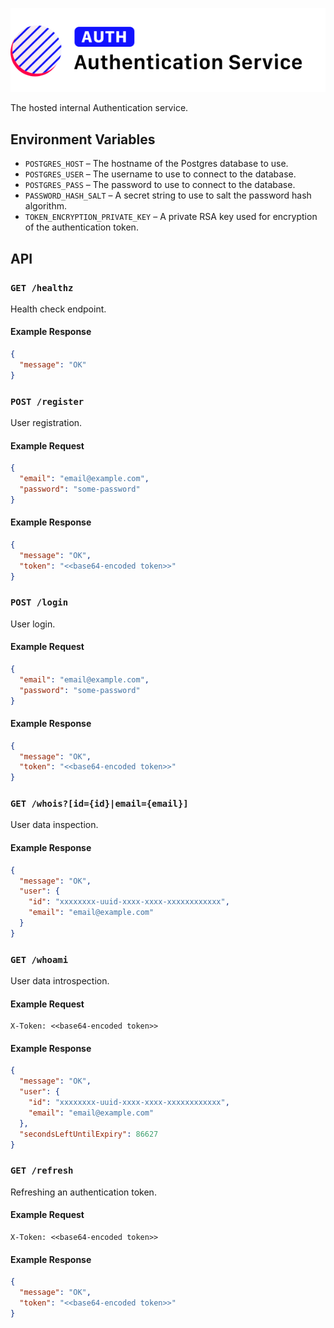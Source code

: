 ![Loa Authentication Service](./repo-header.svg)

The hosted internal Authentication service.

## Environment Variables

- `POSTGRES_HOST` – The hostname of the Postgres database to use.
- `POSTGRES_USER` – The username to use to connect to the database.
- `POSTGRES_PASS` – The password to use to connect to the database.
- `PASSWORD_HASH_SALT` – A secret string to use to salt the password hash algorithm.
- `TOKEN_ENCRYPTION_PRIVATE_KEY` – A private RSA key used for encryption of the authentication token.

## API

### `GET /healthz`

Health check endpoint.

#### Example Response

```json
{
  "message": "OK"
}
```

### `POST /register`

User registration.

#### Example Request

```json
{
  "email": "email@example.com",
  "password": "some-password"
}
```

#### Example Response

```json
{
  "message": "OK",
  "token": "<<base64-encoded token>>"
}
```

### `POST /login`

User login.

#### Example Request

```json
{
  "email": "email@example.com",
  "password": "some-password"
}
```

#### Example Response

```json
{
  "message": "OK",
  "token": "<<base64-encoded token>>"
}
```

### `GET /whois?[id={id}|email={email}]`

User data inspection.

#### Example Response

```json
{
  "message": "OK",
  "user": {
    "id": "xxxxxxxx-uuid-xxxx-xxxx-xxxxxxxxxxxx",
    "email": "email@example.com"
  }
}
```

### `GET /whoami`

User data introspection.

#### Example Request

```http
X-Token: <<base64-encoded token>>
```

#### Example Response

```json
{
  "message": "OK",
  "user": {
    "id": "xxxxxxxx-uuid-xxxx-xxxx-xxxxxxxxxxxx",
    "email": "email@example.com"
  },
  "secondsLeftUntilExpiry": 86627
}
```

### `GET /refresh`

Refreshing an authentication token.

#### Example Request

```http
X-Token: <<base64-encoded token>>
```

#### Example Response

```json
{
  "message": "OK",
  "token": "<<base64-encoded token>>"
}
```
